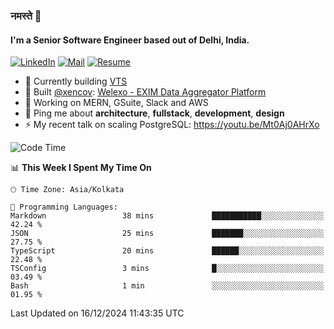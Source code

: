 ### नमस्ते 🙏

#### I'm a Senior Software Engineer based out of Delhi, India.

[![LinkedIn](https://img.shields.io/badge/linkedin-%230077B5.svg)](https://linkedin.com/in/sambhav2612)
[![Mail](https://img.shields.io/badge/gmail-D14836)](mailto:sambhavjain2612@gmail.com)
[![Resume](https://img.shields.io/badge/resume-%23#FFFF00.svg)](https://mega.nz/file/IjA3yaoB#BFfQg1-aKva0piAd_wWs8Hf5dlnYRQ2ZkwtYwNMzBhA)

- 🏢 Currently building [VTS](https://github.com/Sambhav-VTS)
- 💅 Built [@xencov](https://github.com/xencov): [Welexo - EXIM Data Aggregator Platform](https://welexo.com)
- 🌱 Working on MERN, GSuite, Slack and AWS
- 💬 Ping me about **architecture**, **fullstack**, **development**, **design**
- ⚡️ My recent talk on scaling PostgreSQL: https://youtu.be/Mt0Aj0AHrXo

<!--START_SECTION:waka-->
![Code Time](http://img.shields.io/badge/Code%20Time-3%2C876%20hrs%2043%20mins-blue)

📊 **This Week I Spent My Time On** 

```text
🕑︎ Time Zone: Asia/Kolkata

💬 Programming Languages: 
Markdown                 38 mins             ███████████░░░░░░░░░░░░░░   42.24 % 
JSON                     25 mins             ███████░░░░░░░░░░░░░░░░░░   27.75 % 
TypeScript               20 mins             ██████░░░░░░░░░░░░░░░░░░░   22.48 % 
TSConfig                 3 mins              █░░░░░░░░░░░░░░░░░░░░░░░░   03.49 % 
Bash                     1 min               ░░░░░░░░░░░░░░░░░░░░░░░░░   01.95 % 
```


 Last Updated on 16/12/2024 11:43:35 UTC
<!--END_SECTION:waka-->
